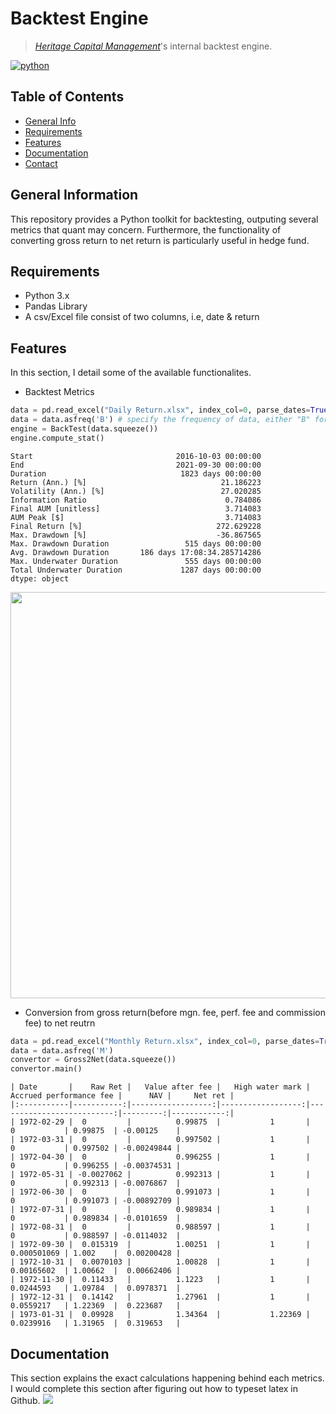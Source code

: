 # Backtest Engine
> [_Heritage Capital Management_](https://hcm.com.sg/)'s internal backtest engine.
<!-- buttons -->
<p align="left">
    <a href="https://www.python.org/">
        <img src="https://img.shields.io/badge/python-v3-brightgreen.svg"
            alt="python"></a> &nbsp;
</p>

## Table of Contents
* [General Info](#general-information)
* [Requirements](#requirements)
* [Features](#features)
* [Documentation](#documentation)
* [Contact](#contact)
<!-- * [License](#license) -->


## General Information
This repository provides a Python toolkit for backtesting, outputing several metrics that quant may concern. 
Furthermore, the functionality of converting gross return to net return is particularly useful in hedge fund.

## Requirements
- Python 3.x
- Pandas Library
- A csv/Excel file consist of two columns, i.e, date & return



## Features
In this section, I detail some of the available functionalites. 

- Backtest Metrics
```python
data = pd.read_excel("Daily Return.xlsx", index_col=0, parse_dates=True)
data = data.asfreq('B') # specify the frequency of data, either "B" for business day frequency or "M" for monthly frequency
engine = BackTest(data.squeeze())
engine.compute_stat()
```

```plaintext
Start                                2016-10-03 00:00:00
End                                  2021-09-30 00:00:00
Duration                              1823 days 00:00:00
Return (Ann.) [%]                              21.186223
Volatility (Ann.) [%]                          27.020285
Information Ratio                               0.784086
Final AUM [unitless]                            3.714083
AUM Peak [$]                                    3.714083
Final Return [%]                              272.629228
Max. Drawdown [%]                             -36.867565
Max. Drawdown Duration                 515 days 00:00:00
Avg. Drawdown Duration       186 days 17:08:34.285714286
Max. Underwater Duration               555 days 00:00:00
Total Underwater Duration             1287 days 00:00:00
dtype: object
```
<img width="650" src="https://github.com/waitaminutewhoareyou/BackTest/blob/main/myplot.png">

- Conversion from gross return(before mgn. fee, perf. fee and commission fee) to net reutrn

```Python
data = pd.read_excel("Monthly Return.xlsx", index_col=0, parse_dates=True)
data = data.asfreq('M')
convertor = Gross2Net(data.squeeze())
convertor.main()
```

```plaintext
| Date       |    Raw Ret |   Value after fee |   High water mark |   Accrued performance fee |      NAV |     Net ret |
|:-----------|-----------:|------------------:|------------------:|--------------------------:|---------:|------------:|
| 1972-02-29 |  0         |          0.99875  |           1       |               0           | 0.99875  | -0.00125    |
| 1972-03-31 |  0         |          0.997502 |           1       |               0           | 0.997502 | -0.00249844 |
| 1972-04-30 |  0         |          0.996255 |           1       |               0           | 0.996255 | -0.00374531 |
| 1972-05-31 | -0.0027062 |          0.992313 |           1       |               0           | 0.992313 | -0.0076867  |
| 1972-06-30 |  0         |          0.991073 |           1       |               0           | 0.991073 | -0.00892709 |
| 1972-07-31 |  0         |          0.989834 |           1       |               0           | 0.989834 | -0.0101659  |
| 1972-08-31 |  0         |          0.988597 |           1       |               0           | 0.988597 | -0.0114032  |
| 1972-09-30 |  0.015319  |          1.00251  |           1       |               0.000501069 | 1.002    |  0.00200428 |
| 1972-10-31 |  0.0070103 |          1.00828  |           1       |               0.00165602  | 1.00662  |  0.00662406 |
| 1972-11-30 |  0.11433   |          1.1223   |           1       |               0.0244593   | 1.09784  |  0.0978371  |
| 1972-12-31 |  0.14142   |          1.27961  |           1       |               0.0559217   | 1.22369  |  0.223687   |
| 1973-01-31 |  0.09928   |          1.34364  |           1.22369 |               0.0239916   | 1.31965  |  0.319653   |
```
## Documentation
This section explains the exact calculations happening behind each metrics. I would complete this section after figuring out how to typeset latex in Github.
<img src="https://render.githubusercontent.com/render/math?math=e^{i \pi} = -1">
<!-- Optional -->
<!-- ## License -->
<!-- This project is open source and available under the [... License](). -->

<!-- You don't have to include all sections - just the one's relevant to your project -->
